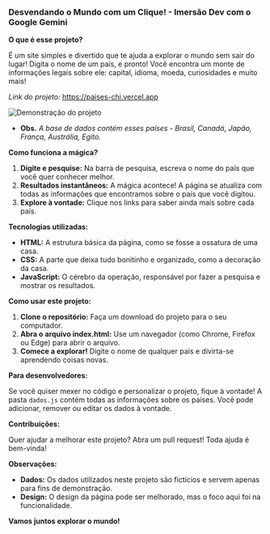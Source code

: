 ###  **Desvendando o Mundo com um Clique! - Imersão Dev com o Google Gemini**

**O que é esse projeto?**

É um site simples e divertido que te ajuda a explorar o mundo sem sair do lugar!  Digita o nome de um país, e pronto! Você encontra um monte de informações legais sobre ele: capital, idioma, moeda, curiosidades e muito mais!

*Link do projeto:*
https://paises-chi.vercel.app


![Demonstração do projeto](https://github.com/GabrielDepiro/paises/blob/main/paises.gif)

   - **Obs.** *A base de dados contém esses países - Brasil, Canadá, Japão, França, Austrália, Egito.*

**Como funciona a mágica?**

1. **Digite e pesquise:** Na barra de pesquisa, escreva o nome do país que você quer conhecer melhor.
2. **Resultados instantâneos:** A mágica acontece! A página se atualiza com todas as informações que encontramos sobre o país que você digitou.
3. **Explore à vontade:** Clique nos links para saber ainda mais sobre cada país.

**Tecnologias utilizadas:**

* **HTML:** A estrutura básica da página, como se fosse a ossatura de uma casa.
* **CSS:** A parte que deixa tudo bonitinho e organizado, como a decoração da casa.
* **JavaScript:** O cérebro da operação, responsável por fazer a pesquisa e mostrar os resultados.

**Como usar este projeto:**

1. **Clone o repositório:** Faça um download do projeto para o seu computador.
2. **Abra o arquivo index.html:** Use um navegador (como Chrome, Firefox ou Edge) para abrir o arquivo.
3. **Comece a explorar!** Digite o nome de qualquer país e divirta-se aprendendo coisas novas.

**Para desenvolvedores:**

Se você quiser mexer no código e personalizar o projeto, fique à vontade! A pasta `dados.js` contém todas as informações sobre os países. Você pode adicionar, remover ou editar os dados à vontade.

**Contribuições:**

Quer ajudar a melhorar este projeto? Abra um pull request! Toda ajuda é bem-vinda!

**Observações:**

* **Dados:** Os dados utilizados neste projeto são fictícios e servem apenas para fins de demonstração.
* **Design:** O design da página pode ser melhorado, mas o foco aqui foi na funcionalidade.

**Vamos juntos explorar o mundo!** 
